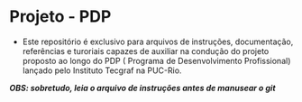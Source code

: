 # Projeto - PDP
- Este repositório é exclusivo para arquivos de instruções, documentação, referências e turoriais capazes de auxiliar na condução do projeto proposto ao longo do PDP ( Programa de Desenvolvimento Profissional) lançado pelo Instituto Tecgraf na PUC-Rio.

***OBS: sobretudo, leia o arquivo de instruções antes de manusear o git***



